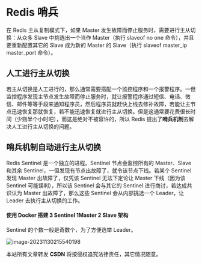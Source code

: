 # Redis 哨兵

在 Redis 主从复制模式下，如果 Master 发生故障而停止服务时，需要进行主从切换：从众多 Slave 中挑选出一个当作 Master（执行 slaveof no one 命令），并且要重新配置其它的 Slave 成为新的 Master 的 Slave（执行 slaveof master_ip master_port 命令）。

## 人工进行主从切换

若主从切换是人工进行的，那么通常需要搭配一个监控程序和一个报警程序。一但监控程序发现主节点发生故障而停止服务时，就让报警程序通过短信、电话、微信、邮件等等手段来通知程序员，然后程序员就赶快上线去修补故障，若能让主节点迅速恢复那就恢复，若不能迅速恢复就进行主从切换。但是这通常要花费很长时间（少则半个小时吧），而这是绝对不被容许的，所以 Redis 提出了**哨兵机制**去解决人工进行主从切换的问题。

## 哨兵机制自动进行主从切换

Redis Sentinel 是一个独立的进程。Sentinel 节点会监控所有的 Master、Slave 和其余 Sentinel，一但发现有节点出故障了，就令该节点下线。若某个 Sentinel 发现 Master 出故障了，仅凭该 Sentinel 无法下定论让 Master 下线（因为该 Sentinel 可能误判），所以该 Sentinel 会与其它的 Sentinel 进行商讨，若达成共识认为 Master 出故障了，那么这些 Sentinel 会从内部挑选一个 Leader，让 Leader 去执行主从切换的工作。

#### 使用 Docker 搭建 3 Sentinel 1Master 2 Slave 架构

Sentinel 的个数一般是奇数个，为了方便选举 Leader。

![image-20231130215540198](https://wyn-personal-picture.oss-cn-beijing.aliyuncs.com/img/image-20231130215540198.png)





<script src="https://giscus.app/client.js"
        data-repo="wynhelloworld/blog-comments"
        data-repo-id="R_kgDOKruZpg"
        data-category="Announcements"
        data-category-id="DIC_kwDOKruZps4Ca2L0"
        data-mapping="url"
        data-strict="0"
        data-reactions-enabled="1"
        data-emit-metadata="0"
        data-input-position="bottom"
        data-theme="preferred_color_scheme"
        data-lang="zh-CN"
        crossorigin="anonymous"
        async>
</script>

本站所有文章转发 **CSDN** 将按侵权追究法律责任，其它情况随意。